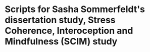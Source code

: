 # Scripts for Sasha Sommerfeldt's dissertation study, Stress Coherence, Interoception and Mindfulness (SCIM) study
